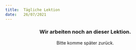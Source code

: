 ```yaml
---
title:  Tägliche Lektion
date:   26/07/2021
---
```


### <center>Wir arbeiten noch an dieser Lektion.</center>
<center>Bitte komme später zurück.</center>